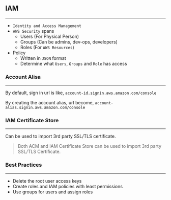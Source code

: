 ## IAM

---

- `Identity and Access Management`
- `AWS Security` spans
  - Users (For Physical Person)
  - Groups (Can be admins, dev-ops, developers)
  - Roles (For `AWS Resources`)
- Policy
  - Written in `JSON` format
  - Determine what `Users`, `Groups` and `Role` has access

### Account Alisa

---

By default, sign in url is like, `account-id.signin.aws.amazon.com/console`

By creating the account alias, url become, `account-alias.signin.aws.amazon.com/console`

### IAM Certificate Store

---

Can be used to import 3rd party SSL/TLS certificate.

> Both ACM and IAM Certificate Store can be used to import 3rd party SSL/TLS Certificate.

### Best Practices

---

- Delete the root user access keys
- Create roles and IAM policies with least permissions
- Use groups for users and assign roles
